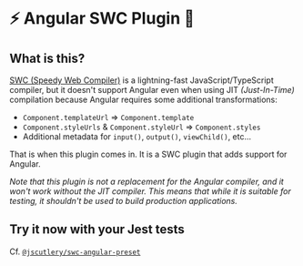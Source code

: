 # ⚡️ Angular SWC Plugin 🦀

## What is this?

[SWC (Speedy Web Compiler)](https://swc.rs) is a lightning-fast JavaScript/TypeScript compiler, but it doesn't support
Angular even when using JIT _(Just-In-Time)_ compilation because Angular requires some additional transformations:

- `Component.templateUrl` => `Component.template`
- `Component.styleUrls` & `Component.styleUrl` => `Component.styles`
- Additional metadata for `input()`, `output()`, `viewChild()`, etc...

That is when this plugin comes in. It is a SWC plugin that adds support for Angular.

_Note that this plugin is not a replacement for the Angular compiler, and it won't work without the JIT compiler.
This means that while it is suitable for testing, it shouldn't be used to build production applications._

## Try it now with your Jest tests

Cf. [`@jscutlery/swc-angular-preset`](../swc-angular-preset/README.md) 